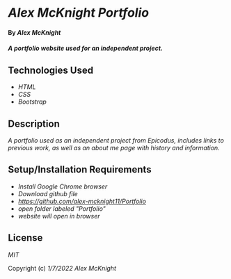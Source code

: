 # _Alex McKnight Portfolio_

#### By _Alex McKnight_

#### _A portfolio website used for an independent project._

## Technologies Used

* _HTML_
* _CSS_
* _Bootstrap_

## Description

_A portfolio used as an independent project from Epicodus, includes links to previous work, as well as an about me page with history and information._

## Setup/Installation Requirements

* _Install Google Chrome browser_
* _Download github file_
* _https://github.com/alex-mcknight11/Portfolio_
* _open folder labeled "Portfolio"_
* _website will open in browser_

<!-- ## Known Bugs

* _Any known issues_
* _should go here_ -->

## License

_MIT_

Copyright (c) _1/7/2022_ _Alex McKnight_